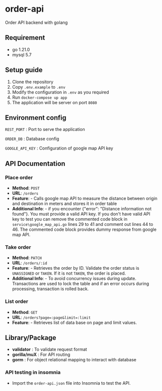 # order-api

Order API backend with golang

## Requirement

- go 1.21.0
- mysql 5.7

## Setup guide

1. Clone the repository
2. Copy `.env.example` to `.env`
3. Modify the configuration in `.env` as you required
4. Run `docker-compose up app`
5. The application will be server on port `8080`

## Environment config

`REST_PORT` : Port to serve the application

`ORDER_DB` : Database config

`GOOGLE_API_KEY` : Configuration of google map API key

## API Documentation

### Place order

- **Method**: `POST`
- **URL**: `/orders`
- **Feature**: - Calls google map API to measure the distance between origin and destination in meters and stores it in order table
- **Additional Info**: - if you encounter {"error": "Distance information not found"}. You must provide a valid API key. If you don't have valid API key to test you can remove the commented code block in `service\google_map_api.go` lines 29 to 41 and comment out lines 44 to 46. The commented code block provides dummy response from google map API.

### Take order

- **Method**: `PATCH`
- **URL**: `/orders/:id`
- **Feature**: - Retrieves the order by ID. Validate the order status is `UNASSIGNED` or `TAKEN`. If it is not `TAKEN`, the order is placed.
- **Additional Info**: - To avoid concurrency issues during update. Transactions are used to lock the table and if an error occurs during processing, transaction is rolled back.

### List order

- **Method**: `GET`
- **URL**: `/orders?page=:page&limit=:limit`
- **Feature**: - Retrieves list of data base on page and limit values.

## Library/Package

- **validator** : To validate request format
- **gorilla/muX** : For API routing
- **gorm** : For object relational mapping to interact with database

### API testing in insomnia

- Import the `order-api.json` file into Insomnia to test the API.
